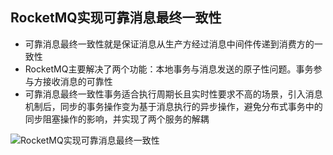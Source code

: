 ## RocketMQ实现可靠消息最终一致性
- 可靠消息最终一致性就是保证消息从生产方经过消息中间件传递到消费方的一致性
- RocketMQ主要解决了两个功能：本地事务与消息发送的原子性问题。事务参与方接收消息的可靠性
- 可靠消息最终一致性事务适合执行周期长且实时性要求不高的场景，引入消息机制后，同步的事务操作变为基于消息执行的异步操作，避免分布式事务中的同步阻塞操作的影响，并实现了两个服务的解耦

![RocketMQ实现可靠消息最终一致性](http://tva4.sinaimg.cn/large/0068QeGHgy1g9ggkghbmgj30hc0e2q57.jpg)
